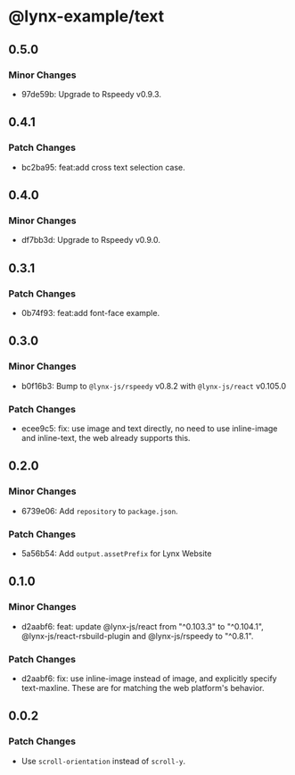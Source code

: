 # @lynx-example/text

## 0.5.0

### Minor Changes

- 97de59b: Upgrade to Rspeedy v0.9.3.

## 0.4.1

### Patch Changes

- bc2ba95: feat:add cross text selection case.

## 0.4.0

### Minor Changes

- df7bb3d: Upgrade to Rspeedy v0.9.0.

## 0.3.1

### Patch Changes

- 0b74f93: feat:add font-face example.

## 0.3.0

### Minor Changes

- b0f16b3: Bump to `@lynx-js/rspeedy` v0.8.2 with `@lynx-js/react` v0.105.0

### Patch Changes

- ecee9c5: fix: use image and text directly, no need to use inline-image and inline-text, the web already supports this.

## 0.2.0

### Minor Changes

- 6739e06: Add `repository` to `package.json`.

### Patch Changes

- 5a56b54: Add `output.assetPrefix` for Lynx Website

## 0.1.0

### Minor Changes

- d2aabf6: feat: update @lynx-js/react from "^0.103.3" to "^0.104.1", @lynx-js/react-rsbuild-plugin and @lynx-js/rspeedy to "^0.8.1".

### Patch Changes

- d2aabf6: fix: use inline-image instead of image, and explicitly specify text-maxline. These are for matching the web platform's behavior.

## 0.0.2

### Patch Changes

- Use `scroll-orientation` instead of `scroll-y`.
